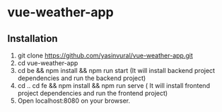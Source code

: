 # vue-weather-app

## Installation

1) git clone https://github.com/yasinvural/vue-weather-app.git
2) cd vue-weather-app
3) cd be &&  npm install &&  npm run start (It will install backend project dependencies and run the backend project)
4) cd .. cd fe && npm install && npm run serve ( It will install frontend project dependencies and run the frontend project)
5) Open localhost:8080 on your browser.
